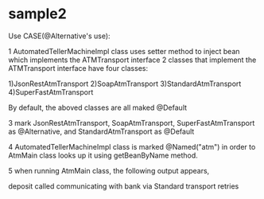 sample2
===============

Use CASE(@Alternative's use):

1 AutomatedTellerMachineImpl class uses setter method to inject bean which implements the ATMTransport interface
2 classes that implement the ATMTransport interface have four classes:

1)JsonRestAtmTransport
2)SoapAtmTransport
3)StandardAtmTransport
4)SuperFastAtmTransport

By default, the aboved classes are all maked @Default

3 mark JsonRestAtmTransport,  SoapAtmTransport, SuperFastAtmTransport as @Alternative, and StandardAtmTransport as @Default

4 AutomatedTellerMachineImpl class is marked @Named("atm") in order to AtmMain class looks up it using getBeanByName method.

5 when running AtmMain class,  the following output appears,

deposit called
communicating with bank via Standard transport retries

